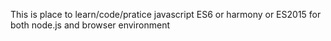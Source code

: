 This is place to learn/code/pratice javascript ES6 or harmony or ES2015 for both node.js and browser environment
